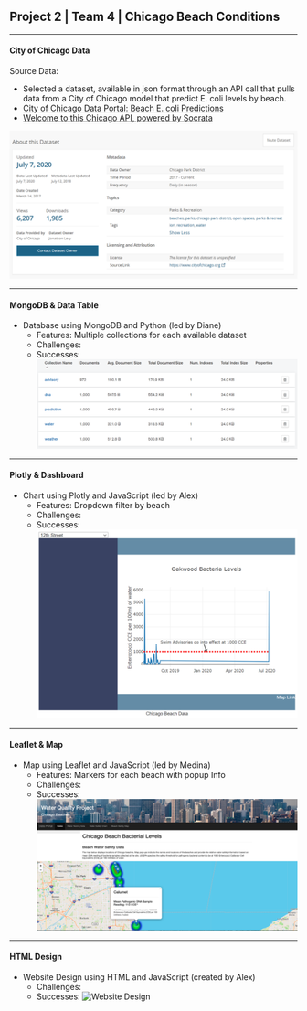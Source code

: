 ## Project 2 | Team 4 | Chicago Beach Conditions
___

#### City of Chicago Data

Source Data: 
* Selected a dataset, available in json format through an API call that pulls data from a City of Chicago model that predict E. coli levels by beach.
* [City of Chicago Data Portal: Beach E. coli Predictions](https://data.cityofchicago.org/Parks-Recreation/Beach-E-coli-Predictions/xvsz-3xcj)
* [Welcome to this Chicago API, powered by Socrata](https://dev.socrata.com/foundry/data.cityofchicago.org/xvsz-3xcj)

![Chicago Data Portal | Beach E. coli Predictions](screenshots/predictions_dataset.png)
___
#### MongoDB & Data Table
* Database using MongoDB and Python (led by Diane)
    * Features: Multiple collections for each available dataset
    * Challenges: 
    * Successes:
![MongoDB](screenshots/data_table.png)
___
#### Plotly & Dashboard
* Chart using Plotly and JavaScript (led by Alex)
    * Features: Dropdown filter by beach
    * Challenges:
    * Successes:
![Plotly Dashboard](screenshots/dashboard.png)
___
#### Leaflet & Map
* Map using Leaflet and JavaScript (led by Medina)
    * Features: Markers for each beach with popup Info
    * Challenges:
    * Successes:
![Leaflet Map](screenshots/map.png)
___
#### HTML Design
* Website Design using HTML and JavaScript (created by Alex)
    * Challenges:
    * Successes:
![Website Design](screenshots/website.png)



